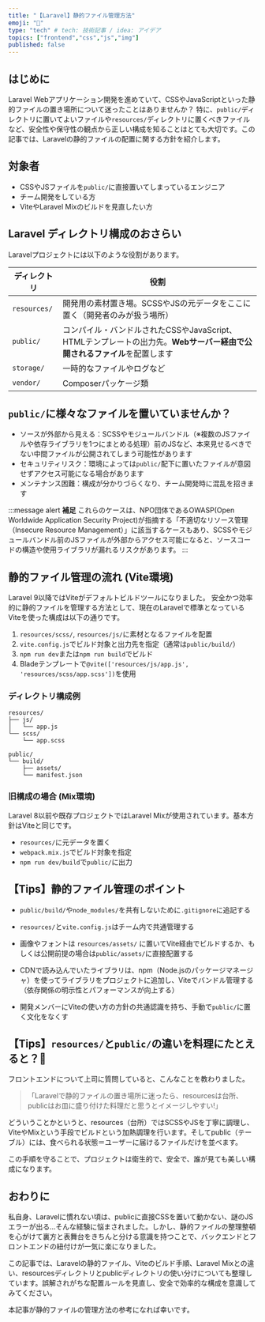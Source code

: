 ```yaml
---
title: "【Laravel】静的ファイル管理方法"
emoji: "🍳"
type: "tech" # tech: 技術記事 / idea: アイデア
topics: ["frontend","css","js","img"]
published: false
---
```


## はじめに

Laravel Webアプリケーション開発を進めていて、CSSやJavaScriptといった静的ファイルの置き場所について迷ったことはありませんか？
特に、`public/`ディレクトリに置いてよいファイルや`resources/`ディレクトリに置くべきファイルなど、安全性や保守性の観点から正しい構成を知ることはとても大切です。この記事では、Laravelの静的ファイルの配置に関する方針を紹介します。

## 対象者
* CSSやJSファイルを`public/`に直接置いてしまっているエンジニア
* チーム開発をしている方
* ViteやLaravel Mixのビルドを見直したい方

## Laravel ディレクトリ構成のおさらい

Laravelプロジェクトには以下のような役割があります。

| ディレクトリ       | 役割                                                                   |
| ------------ | -------------------------------------------------------------------- |
| `resources/` | 開発用の素材置き場。SCSSやJSの元データをここに置く（開発者のみが扱う場所）                             |
| `public/`    | コンパイル・バンドルされたCSSやJavaScript、HTMLテンプレートの出力先。**Webサーバー経由で公開されるファイル**を配置します |
| `storage/`   | 一時的なファイルやログなど                                                        |
| `vendor/`    | Composerパッケージ類                                                       |

## `public/`に様々なファイルを置いていませんか？

* ソースが外部から見える：SCSSやモジュールバンドル（※複数のJSファイルや依存ライブラリを1つにまとめる処理）前のJSなど、本来見せるべきでない中間ファイルが公開されてしまう可能性があります
* セキュリティリスク：環境によっては`public/`配下に置いたファイルが意図せずアクセス可能になる場合があります
* メンテナンス困難：構成が分かりづらくなり、チーム開発時に混乱を招きます

:::message alert
**補足**
これらのケースは、NPO団体であるOWASP(Open Worldwide Application Security Project)が指摘する「不適切なリソース管理（Insecure Resource Management）」に該当するケースもあり、SCSSやモジュールバンドル前のJSファイルが外部からアクセス可能になると、ソースコードの構造や使用ライブラリが漏れるリスクがあります。
:::

## 静的ファイル管理の流れ (Vite環境)

Laravel 9以降ではViteがデフォルトビルドツールになりました。
安全かつ効率的に静的ファイルを管理する方法として、現在のLaravelで標準となっているViteを使った構成は以下の通りです。

1. `resources/scss/`, `resources/js/`に素材となるファイルを配置
2. `vite.config.js`でビルド対象と出力先を指定（通常は`public/build/`）
3. `npm run dev`または`npm run build`でビルド
4. Bladeテンプレートで`@vite(['resources/js/app.js', 'resources/scss/app.scss'])`を使用

### ディレクトリ構成例

```
resources/
├── js/
│   └── app.js
└── scss/
    └── app.scss

public/
└── build/
    ├── assets/
    └── manifest.json
```

### 旧構成の場合 (Mix環境)

Laravel 8以前や既存プロジェクトではLaravel Mixが使用されています。基本方針はViteと同じです。

* `resources/`に元データを置く
* `webpack.mix.js`でビルド対象を指定
* `npm run dev/build`で`public/`に出力

## 【Tips】静的ファイル管理のポイント

* `public/build/`や`node_modules/`を共有しないために`.gitignore`に追記する

* `resources/`と`vite.config.js`はチーム内で共通管理する

* 画像やフォントは `resources/assets/` に置いてVite経由でビルドするか、もしくは公開前提の場合は`public/assets/`に直接配置する

* CDNで読み込んでいたライブラリは、npm（Node.jsのパッケージマネージャ）を使ってライブラリをプロジェクトに追加し、Viteでバンドル管理する（依存関係の明示性とパフォーマンスが向上する）

* 開発メンバーにViteの使い方の方針の共通認識を持ち、手動で`public/`に置く文化をなくす

## 【Tips】`resources/`と`public/`の違いを料理にたとえると？🍳

フロントエンドについて上司に質問していると、こんなことを教わりました。

> 「Laravelで静的ファイルの置き場所に迷ったら、resourcesは台所、publicはお皿に盛り付けた料理だと思うとイメージしやすい!」

どういうことかというと、resources（台所）ではSCSSやJSを丁寧に調理し、ViteやMixという手段でビルドという加熱調理を行います。そしてpublic（テーブル）には、食べられる状態＝ユーザーに届けるファイルだけを並べます。

この手順を守ることで、プロジェクトは衛生的で、安全で、誰が見ても美しい構成になります。

## おわりに

私自身、Laravelに慣れない頃は、publicに直接CSSを置いて動かない、謎のJSエラーが出る…そんな経験に悩まされました。しかし、静的ファイルの整理整頓を心がけて裏方と表舞台をきちんと分ける意識を持つことで、バックエンドとフロントエンドの紐付けが一気に楽になりました。

この記事では、Laravelの静的ファイル、Viteのビルド手順、Laravel Mixとの違い、resourcesディレクトリとpublicディレクトリの使い分けについても整理しています。誤解されがちな配置ルールを見直し、安全で効率的な構成を意識してみてください。

本記事が静的ファイルの管理方法の参考になれば幸いです。